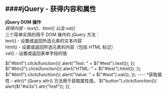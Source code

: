 ####jQuery - 获得内容和属性
----
**jQuery DOM 操作**  
*获得内容 - text()、html() 以及 val()*  
三个简单实用的用于 DOM 操作的 jQuery 方法：  
text() - 设置或返回所选元素的文本内容  
html() - 设置或返回所选元素的内容（包括 HTML 标记）  
val() - 设置或返回表单字段的值  
<!--lang:javaScript--!>
	$("#btn1").click(function(){  
  alert("Text: " + $("#test").text());  
});  
$("#btn2").click(function(){  
  alert("HTML: " + $("#test").html());  
});  
	$("#btn1").click(function(){	
    alert("Value: " + $("#test").val());  
  });    
  
 ----
  *获取属性 - attr()*  
jQuery attr() 方法用于获取属性值。  
<!--lang:javaScript--!>
	$("button").click(function(){  
  alert($("#w3s").attr("href"));  
});  
 